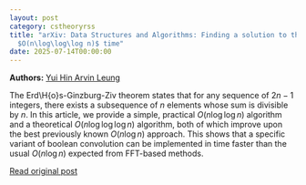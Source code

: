 ```yaml
---
layout: post
category: cstheoryrss
title: "arXiv: Data Structures and Algorithms: Finding a solution to the Erdős-Ginzburg-Ziv theorem in
  $O(n\log\log\log n)$ time"
date: 2025-07-14T00:00:00
---
```


**Authors:** [Yui Hin Arvin Leung](https://dblp.uni-trier.de/search?q=Yui+Hin+Arvin+Leung)

The Erd\H{o}s-Ginzburg-Ziv theorem states that for any sequence of $2n-1$
integers, there exists a subsequence of $n$ elements whose sum is divisible by
$n$. In this article, we provide a simple, practical $O(n\log\log n)$ algorithm
and a theoretical $O(n\log\log\log n)$ algorithm, both of which improve upon
the best previously known $O(n\log n)$ approach. This shows that a specific
variant of boolean convolution can be implemented in time faster than the usual
$O(n\log n)$ expected from FFT-based methods.

[Read original post](http://arxiv.org/abs/2507.08139v1)
